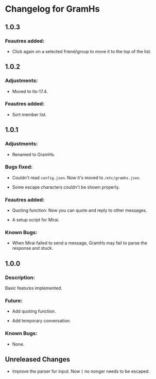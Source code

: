 # Changelog for GramHs

## 1.0.3

### Feautres added:

  - Click again on a selected friend/group to move it to the top of the list.

## 1.0.2

### Adjustments: 

  - Moved to lts-17.4.

### Feautres added:

  - Sort member list.

## 1.0.1

### Adjustments: 

  - Renamed to GramHs.

### Bugs fixed:

  - Couldn't read `config.json`. Now it's moved to `/etc/gramhs.json`.

  - Some escape characters couldn't be shown properly.

### Feautres added:

  - Quoting function: Now you can quote and reply to other messages.

  - A setup script for Mirai.

### Known Bugs:

  - When Mirai failed to send a message, GramHs may fail to parse the response and stuck.

## 1.0.0

### Description: 

Basic features implemented.

### Future:

  - Add quoting function.

  - Add temporary conversation.

### Known Bugs:

  - None.

## Unreleased Changes

  - Improve the parser for input. Now `[` no nonger needs to be escaped.
